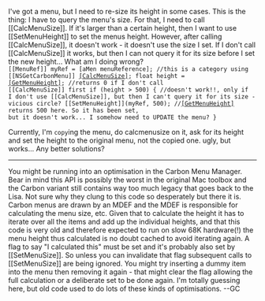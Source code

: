 I've got a menu, but I need to re-size its height in some cases. This is the thing: I have to query the menu's size. For that, I need to call [[CalcMenuSize]]. If it's larger than a certain height, then I want to use [[SetMenuHeight]] to set the menus height. However, after calling [[CalcMenuSize]], it doesn't work - it doesn't use the size I set. If I don't call [[CalcMenuSize]] it works, but then I can not query it for its size before I set the new height... What am I doing wrong?
<code>
[[MenuRef]] myRef = [aMen menuReference]; //this is a category using [[NSGetCarbonMenu]]
[[CalcMenuSize]](myRef);
float height = [[GetMenuHeight]](myRef); //returns 0 if I don't call [[CalcMenuSize]] first
if (height > 500)
{
//doesn't work!!, only if I don't use [[CalcMenuSize]], but then I can't query it for its size - vicious circle?
[[SetMenuHeight]](myRef, 500);
//[[GetMenuHeight]](myRef) returns 500 here. So it has been set, but it doesn't work... I somehow need to UPDATE the menu?
}
</code>

Currently, I'm <code>copy</code>ing the menu, do calcmenusize on it, ask for its height and set the height to the original menu, not the copied one. ugly, but works... Any better solutions?

----

You might be running into an optimisation in the Carbon Menu Manager. Bear in mind this API is possibly the worst in the original Mac toolbox and the Carbon variant still contains way too much legacy that goes back to the Lisa. Not sure why they clung to this code so desperately but there it is. Carbon menus are drawn by an MDEF and the MDEF is responsible for calculating the menu size, etc. Given that to calculate the height it has to iterate over all the items and add up the individual heights, and that this code is very old and therefore expected to run on slow 68K hardware(!) the menu height thus calculated is no doubt cached to avoid iterating again. A flag to say "I calculated this" must be set and it's probably also set by [[SetMenuSize]]. So unless you can invalidate that flag subsequent calls to [[SetMenuSize]] are being ignored. You might try inserting a dummy item into the menu then removing it again - that might clear the flag allowing the full calculation or a deliberate set to be done again. I'm totally guessing here, but old code used to do lots of these kinds of optimisations. --GC